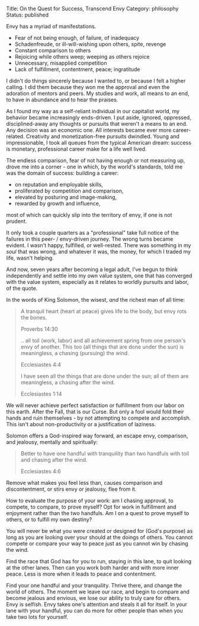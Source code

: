 Title: On the Quest for Success, Transcend Envy
Category: philosophy
Status: published

Envy has a myriad of manifestations. 

- Fear of not being enough, of failure, of inadequacy
- Schadenfreude, or ill-will-wishing upon others, spite, revenge
- Constant comparison to others
- Rejoicing while others weep; weeping as others rejoice
- Unnecessary, misapplied competition
- Lack of fulfillment, contentment, peace; ingratitude

I didn't do things sincerely because I wanted to, or because I felt a higher calling. I did them because they won me the approval and even the adoration of mentors and peers. My studies and work, all means to an end, to have in abundance and to hear the praises. 

As I found my way as a self-reliant individual in our capitalist world, my behavior became increasingly ends-driven. I put aside, ignored, oppressed, disciplined-away any thoughts or pursuits that weren't a means to an end. Any decision was an economic one. All interests became ever more career-related. Creativity and monetization-free pursuits dwindled. Young and impressionable, I took all queues from the typical American dream: success is monetary, professional career make for a life well lived.

The endless comparison, fear of not having enough or not measuring up, drove me into a corner - one in which, by the world's standards, told me was the domain of success: building a career: 

- on reputation and employable skills, 
- proliferated by competition and comparison,
- elevated by posturing and image-making,
- rewarded by growth and influence,

most of which can quickly slip into the territory of envy, if one is not prudent.

It only took a couple quarters as a "professional" take full notice of the failures in this peer- / envy-driven journey. The wrong turns became evident. I wasn't happy, fulfilled, or well-rested. There was something in my _soul_ that was wrong, and whatever it was, the money, for which I traded my life, wasn't helping.

And now, seven years after becoming a legal adult, I've begun to think independently and settle into my own value system, one that has converged with the value system, especially as it relates to worldly pursuits and labor, of the quote. 

In the words of King Solomon, the wisest, _and_ the richest man of all time:

> A tranquil heart (heart at peace) gives life to the body, but envy rots the bones. 
    <p class="annotation">
            Proverbs 14:30
    </p>
  .. all toil (work, labor) and all achievement spring from one person's envy of another. This too (all things that are done under the sun) is meaningless, a chasing (pursuing) the wind.
     <p class="annotation">
             Ecclesiastes 4:4
     </p>
     I have seen all the things that are done under the sun; all of them are meaningless, a chasing after the wind.
     <p class="annotation">
             Ecclesiastes 1:14
     </p>

We will never achieve perfect satisfaction or fulfillment from our labor on this earth. After the Fall, that is our Curse. But only a fool would fold their hands and ruin themselves - by not attempting to compete and accomplish. This isn't about non-productivity or a justification of laziness.

Solomon offers a God-inspired way forward, an escape envy, comparison, and jealousy, mentally and spiritually:

> Better to have one handful with tranquility than two handfuls with toil and chasing after the wind.
    <p class="annotation">
            Ecclesiastes 4:6
    </p>

Remove what makes you feel less than, causes comparison and discontentment, or stirs envy or jealousy, flee from it.

How to evaluate the purpose of your work: am I chasing approval, to compete, to compare, to prove myself? Opt for work in fulfillment and enjoyment rather than the two handfuls. Am I on a quest to prove myself to others, or to fulfill my own destiny?

You will never be what you were created or designed for (God's purpose) as long as you are looking over your should at the doings of others. You cannot compete or compare your way to peace just as you cannot win by chasing the wind.

Find the race that God has for you to run, staying in this lane, to quit looking at the other lanes. Then can you work both harder and with more inner peace. Less is more when it leads to peace and contentment.

Find your one handful and your tranquility. Thrive there, and change the world of others.
The moment we leave our race, and begin to compare and become jealous and envious, we lose our ability to truly care for others. Envy is selfish. Envy takes one's attention and steals it all for itself. In your lane with your handful, you can do more for other people than when you take two lots for yourself. 

